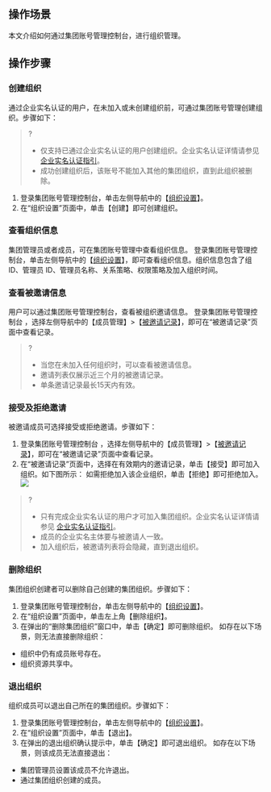 ## 操作场景
本文介绍如何通过集团账号管理控制台，进行组织管理。

## 操作步骤

### 创建组织
通过企业实名认证的用户，在未加入或未创建组织前，可通过集团账号管理创建组织。步骤如下：
>?
>- 仅支持已通过企业实名认证的用户创建组织。企业实名认证详情请参见 [企业实名认证指引](https://cloud.tencent.com/document/product/378/10496)。
>- 成功创建组织后，该账号不能加入其他的集团组织，直到此组织被删除。
>
1. 登录集团账号管理控制台，单击左侧导航中的【[组织设置](https://console.cloud.tencent.com/organization/setting)】。
2. 在“组织设置”页面中，单击【创建】即可创建组织。

### 查看组织信息
集团管理员或者成员，可在集团账号管理中查看组织信息。
登录集团账号管理控制台，单击左侧导航中的【[组织设置](https://console.cloud.tencent.com/organization/setting)】，即可查看组织信息。组织信息包含了组 ID、管理员 ID、管理员名称、关系策略、权限策略及加入组织时间。

### 查看被邀请信息
用户可以通过集团账号管理控制台，查看被组织邀请信息。
登录集团账号管理控制台 ，选择左侧导航中的【成员管理】>【[被邀请记录](https://console.cloud.tencent.com/organization/received-invitations)】，即可在“被邀请记录”页面中查看记录。
>?
>- 当您在未加入任何组织时，可以查看被邀请信息。
>- 邀请列表仅展示近三个月的被邀请记录。
>- 单条邀请记录最长15天内有效。

### 接受及拒绝邀请
被邀请成员可选择接受或拒绝邀请。步骤如下：
1. 登录集团账号管理控制台 ，选择左侧导航中的【成员管理】>【[被邀请记录](https://console.cloud.tencent.com/organization/received-invitations)】，即可在“被邀请记录”页面中查看记录。
2. 在“被邀请记录”页面中，选择在有效期内的邀请记录，单击【接受】即可加入组织。如下图所示：
如需拒绝加入该企业组织，单击【拒绝】即可拒绝加入。
![](https://main.qcloudimg.com/raw/8ca85ac15beb33b498a16c9b39187d3f.png)
>?
> - 只有完成企业实名认证的用户才可加入集团组织。企业实名认证详情请参见 [企业实名认证指引](https://cloud.tencent.com/document/product/378/10496)。
>- 成员的企业实名主体要与被邀请人一致。
>- 加入组织后，被邀请列表将会隐藏，直到退出组织。
>

### 删除组织
集团组织创建者可以删除自己创建的集团组织。步骤如下：
1. 登录集团账号管理控制台，单击左侧导航中的【[组织设置](https://console.cloud.tencent.com/organization/setting)】。
2. 在“组织设置”页面中，单击左上角【删除组织】。
3. 在弹出的“删除集团组织”窗口中，单击【确定】即可删除组织。
如存在以下场景，则无法直接删除组织：
 - 组织中仍有成员账号存在。
 - 组织资源共享中。

### 退出组织
组织成员可以退出自己所在的集团组织。步骤如下：
1. 登录集团账号管理控制台，单击左侧导航中的【[组织设置](https://console.cloud.tencent.com/organization/setting)】。
2. 在“组织设置”页面中，单击【退出】。
3. 在弹出的退出组织确认提示中，单击【确定】即可退出组织。
如存在以下场景，则该成员无法直接退出：
 - 集团管理员设置该成员不允许退出。
 - 通过集团组织创建的成员。
